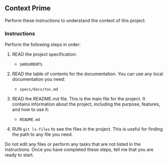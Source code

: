 ## Context Prime

Perform these instructions to understand the context of this project.

### Instructions

Perform the following steps in order:

1. READ the project specification:
   - `$ARGUMENTS`

3. READ the table of contents for the documentation. You can use any local documentation you need:
   - `specs/docs/toc.md`

4. READ the README.md file. This is the main file for the project. It contains information about the project, including the purpose, features, and how to use it:
   - `README.md`

5. RUN `git ls-files` to see the files in the project. This is useful for finding the path to any file you need.

Do not edit any files or perform any tasks that are not listed in the instructions. Once you have completed these steps, tell me that you are ready to start.
